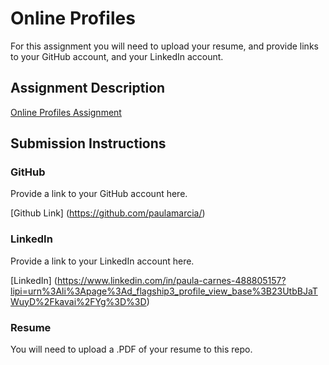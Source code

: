 # Online Profiles
For this assignment you will need to upload your resume, and provide links to your GitHub account, and your LinkedIn account.

## Assignment Description
[Online Profiles Assignment](https://education.launchcode.org/liftoff/assignments/online-profiles/)

## Submission Instructions

### GitHub
Provide a link to your GitHub account here.

[Github Link] (https://github.com/paulamarcia/)

### LinkedIn
Provide a link to your LinkedIn account here.

[LinkedIn] (https://www.linkedin.com/in/paula-carnes-488805157?lipi=urn%3Ali%3Apage%3Ad_flagship3_profile_view_base%3B23UtbBJaTWuyD%2Fkavai%2FYg%3D%3D)

### Resume
You will need to upload a .PDF of your resume to this repo.
